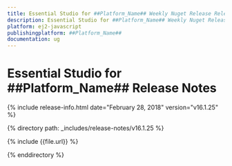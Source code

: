 ```yaml
---
title: Essential Studio for ##Platform_Name## Weekly Nuget Release Release Notes  
description: Essential Studio for ##Platform_Name## Weekly Nuget Release Release Notes  
platform: ej2-javascript
publishingplatform: ##Platform_Name##
documentation: ug
---
```


# Essential Studio for  ##Platform_Name##  Release Notes  

{% include release-info.html date="February 28, 2018"  version="v16.1.25" %} 

{% directory path: _includes/release-notes/v16.1.25 %}

{% include {{file.url}} %}

{% enddirectory %}


